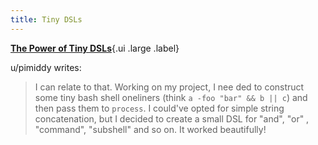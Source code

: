 ```yaml
---
title: Tiny DSLs
---
```


[**The Power of Tiny DSLs**](https://old.reddit.com/r/haskell/comments/fu3myf/the_power_of_tiny_dsls/){.ui .large .label}

u/pimiddy writes:

> I can relate to that. Working on my project, I nee ded to construct some tiny bash shell oneliners (think `a -foo "bar" && b || c`) and then pass them to `process`. I could've opted for simple string concatenation, but I decided to create a small DSL for "and", "or" , "command", "subshell" and so on. It worked beautifully!
